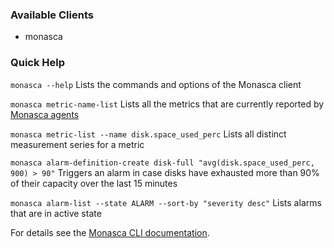 ### Available Clients
* monasca

### Quick Help
`monasca --help`
Lists the commands and options of the Monasca client

`monasca metric-name-list`
Lists all the metrics that are currently reported by [Monasca agents](https://github.com/sapcc/monasca-agent/blob/master/README.rst)  

`monasca metric-list --name disk.space_used_perc`
Lists all distinct measurement series for a metric

`monasca alarm-definition-create disk-full "avg(disk.space_used_perc, 900) > 90"`
Triggers an alarm in case disks have exhausted more than 90% of their capacity over the last 15 minutes 

`monasca alarm-list --state ALARM --sort-by "severity desc"`
Lists alarms that are in active state

For details see the [Monasca CLI documentation](https://github.com/sapcc/python-monascaclient/blob/master/README.rst#command-line-api).

